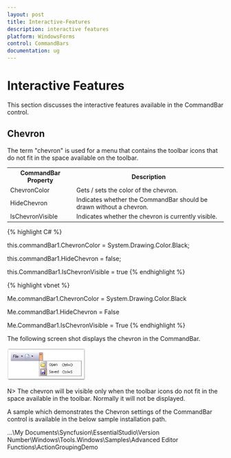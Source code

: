 ```yaml
---
layout: post
title: Interactive-Features
description: interactive features
platform: WindowsForms
control: CommandBars
documentation: ug
---
```


# Interactive Features

This section discusses the interactive features available in the CommandBar control.

## Chevron

The term "chevron" is used for a menu that contains the toolbar icons that do not fit in the space available on the toolbar.


<table>
<tr>
<th>
CommandBar Property</th><th>
Description</th></tr>
<tr>
<td>
ChevronColor</td><td>
Gets / sets the color of the chevron.</td></tr>
<tr>
<td>
HideChevron</td><td>
Indicates whether the CommandBar should be drawn without a chevron.</td></tr>
<tr>
<td>
IsChevronVisible</td><td>
Indicates whether the chevron is currently visible.</td></tr>
</table>



{% highlight C# %}




this.commandBar1.ChevronColor = System.Drawing.Color.Black;

this.commandBar1.HideChevron = false;

this.CommandBar1.IsChevronVisible = true
{% endhighlight %}




{% highlight vbnet %}



Me.commandBar1.ChevronColor = System.Drawing.Color.Black

Me.commandBar1.HideChevron = False

Me.CommandBar1.IsChevronVisible = True
{% endhighlight %}


The following screen shot displays the chevron in the CommandBar.

 ![](Interactive-Features_images/Interactive-Features_img1.jpeg) 





N> The chevron will be visible only when the toolbar icons do not fit in the space available in the toolbar. Normally it will not be displayed.

A sample which demonstrates the Chevron settings of the CommandBar control is available in the below sample installation path.

…\My Documents\Syncfusion\EssentialStudio\Version Number\Windows\Tools.Windows\Samples\Advanced Editor Functions\ActionGroupingDemo


